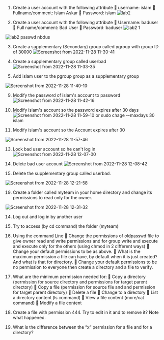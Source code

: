 1. Create a user account with the following attribute
 username: islam
 Fullname/comment: Islam Askar
 Password: islam
![lab2](https://user-images.githubusercontent.com/96814665/204120534-e4087656-1fa7-4b2f-bb46-9223613d563d.png)



2. Create a user account with the following attribute
 Username: baduser
 Full name/comment: Bad User
 Password: baduser
![lab2 1](https://user-images.githubusercontent.com/96814665/204120574-85fd5c94-50e2-4531-bdab-98ff4d81200b.png)

![lab2 passwd nbdus](https://user-images.githubusercontent.com/96814665/204120583-738b98c4-0452-4876-86d3-a3738ddd8582.png)


3. Create a supplementary (Secondary) group called pgroup with group ID of 30000
![Screenshot from 2022-11-28 11-30-41](https://user-images.githubusercontent.com/96814665/204242773-91e542dc-8504-41c1-b8cd-8bfd41cdf7b8.png)





5. Create a supplementary group called userbad
![Screenshot from 2022-11-28 11-33-35](https://user-images.githubusercontent.com/96814665/204243281-5542d454-8206-48da-ae07-221a73567483.png)



7. Add islam user to the pgroup group as a supplementary group

![Screenshot from 2022-11-28 11-40-10](https://user-images.githubusercontent.com/96814665/204244817-aa7e03ac-f9b9-41d4-857b-01e1132dc45d.png)


9. Modify the password of islam's account to password
![Screenshot from 2022-11-28 11-42-16](https://user-images.githubusercontent.com/96814665/204245241-4749daf9-5779-4a8b-95bb-776a5a0bd83a.png)




11. Modify islam's account so the password expires after 30 days![Screenshot from 2022-11-28 11-59-10](https://user-images.githubusercontent.com/96814665/204249050-8e63b725-6e6e-43b6-9f11-c8db9935a1fd.png)
 or sudo chage --maxdays 30 islam 



11. Modify islam's account so the Account expires after 30 
 
   ![Screenshot from 2022-11-28 11-57-46](https://user-images.githubusercontent.com/96814665/204248727-b187d5b1-e2fb-40b8-ba8b-55b34d8d9311.png)



13. Lock bad user account so he can't log in
![Screenshot from 2022-11-28 12-07-00](https://user-images.githubusercontent.com/96814665/204250614-63dd983b-6778-4db5-affa-19d97395a6d8.png)



15. Delete bad user account
![Screenshot from 2022-11-28 12-08-42](https://user-images.githubusercontent.com/96814665/204251166-618dcb91-2d59-449b-9d8a-2aa568bfe5a2.png)



17. Delete the supplementary group called userbad.

![Screenshot from 2022-11-28 12-21-58](https://user-images.githubusercontent.com/96814665/204253822-eae52b66-e4d2-4826-84a7-d58d315dfaf4.png)


19. Create a folder called myteam in your home directory and change its permissions to
read only for the owner.

![Screenshot from 2022-11-28 12-31-32](https://user-images.githubusercontent.com/96814665/204257521-bf9244c6-4213-4eca-b753-f894cc305c67.png)





14. Log out and log in by another user



16. Try to access (by cd command) the folder (myteam)


18. Using the command Line
 Change the permissions of oldpasswd file to give owner read and write
permissions and for group write and execute and execute only for the others
(using chmod in 2 different ways)
 Change your default permissions to be as above.
 What is the maximum permission a file can have, by default when it is just
created? And what is that for directory.
 Change your default permissions to be no permission to everyone then create a
directory and a file to verify.

17. What are the minimum permission needed for:
 Copy a directory (permission for source directory and permissions for target
parent directory)
 Copy a file (permission for source file and and permission for target parent
directory)
 Delete a file
 Change to a directory
 List a directory content (ls command)
 View a file content (more/cat command)
 Modify a file content
18. Create a file with permission 444. Try to edit in it and to remove it? Note what
happened.
19. What is the difference between the “x” permission for a file and for a
directory?
